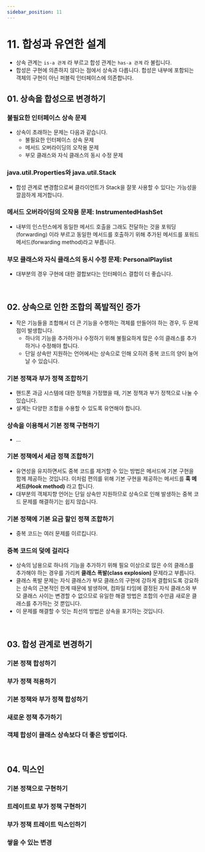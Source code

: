 ```yaml
---
sidebar_position: 11
---
```


# 11. 합성과 유연한 설계

- 상속 관계는 `is-a 관계` 라 부르고 합성 관계는 `has-a 관계` 라 불립니다.
- 합성은 구현에 의존하지 않다는 점에서 상속과 다릅니다. 합성은 내부에 포함되는 객체의 구현이 아닌 퍼블릭 인터페이스에 의존합니다.

## 01. 상속을 합성으로 변경하기

### 불필요한 인터페이스 상속 문제

- 상속이 초래하는 문제는 다음과 같습니다.
  - 불필요한 인터페이스 상속 문제
  - 메서드 오버라이딩의 오작용 문제
  - 부모 클래스와 자식 클래스의 동시 수정 문제

### java.util.Properties와 java.util.Stack

- 합성 관계로 변경함으로써 클라이언트가 Stack을 잘못 사용할 수 있다는 가능성을 깔끔하게 제거합니다.

### 메서드 오버라이딩의 오작용 문제: InstrumentedHashSet

- 내부의 인스턴스에게 동일한 메서드 호출을 그래도 전달하는 것을 포워딩(forwarding) 이라 부르고 동일한 메서드를 호출하기 위해 추가된 메서드를 포워드 메서드(forwarding method)라고 부릅니다.

### 부모 클래스와 자식 클래스의 동시 수정 문제: PersonalPlaylist

- 대부분의 경우 구현에 대한 결합보다는 인터페이스 결합이 더 좋습니다.

<br/>

## 02. 상속으로 인한 조합의 폭발적인 증가

- 작은 기능들을 조합해서 더 큰 기능을 수행하는 객체를 만들어야 하는 경우, 두 문제점이 발생합니다.
  - 하나의 기능을 추가하거나 수정하기 위해 불필요하게 많은 수의 클래스를 추가하거나 수정해야 합니다.
  - 단일 상속만 지원하는 언어에서는 상속으로 인해 오히려 중복 코드의 양이 늘어날 수 있습니다.

### 기본 정책과 부가 정책 조합하기

- 핸드폰 과금 시스템에 대한 정책을 가정했을 때, 기본 정책과 부가 정책으로 나눌 수 있습니다.
- 설계는 다양한 조합을 수용할 수 있도록 유연해야 합니다.

### 상속을 이용해서 기본 정책 구현하기

- ...

### 기본 정책에서 세금 정책 조합하기

- 유연성을 유지하면서도 중복 코드를 제거할 수 있는 방법은 메서드에 기본 구현을 함께 제공하는 것입니다. 이처럼 편의를 위해 기본 구현을 제공하는 메서드를 **훅 메서드(Hook method)** 라고 합니다.
- 대부분의 객체지향 언어는 단일 상속만 지원하므로 상속으로 인해 발생하는 중복 코드 문제를 해결하기는 쉽지 않습니다.

### 기본 정책에 기본 요금 할인 정책 조합하기

- 중복 코드는 여러 문제를 이르킵니다.

### 중복 코드의 덫에 걸리다

- 상속의 남용으로 하나의 기능을 추가하기 위해 필요 이상으로 많은 수의 클래스를 추가해야 하는 경우를 가리켜 **클래스 폭발(class explosion)** 문제라고 부릅니다.
- 클래스 폭발 문제는 자식 클래스가 부모 클래스의 구현에 강하게 결합되도록 강요하는 상속의 근본적인 한계 때문에 발생하며, 컴파일 타임에 결정된 자식 클래스와 부모 클래스 사이는 변경할 수 없으므로 유일한 해결 방법은 조합의 수만큼 새로운 클래스를 추가하는 것 뿐입니다.
- 이 문제를 해결할 수 잇는 최선의 방법은 상속을 포기하는 것입니다.

<br/>

## 03. 합성 관계로 변경하기

### 기본 정책 합성하기

### 부가 정책 적용하기

### 기본 정책와 부가 정책 합성하기

### 새로운 정책 추가하기

### 객체 합성이 클래스 상속보다 더 좋은 방법이다.

<br/>

## 04. 믹스인

### 기본 정책으로 구현하기

### 트레이트로 부가 정책 구현하기

### 부가 정책 트레이트 믹스인하기

### 쌓을 수 있는 변경